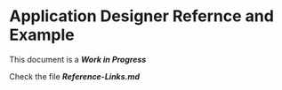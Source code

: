 # Application Designer Refernce and Example
This document is a ***Work in Progress***

Check the file ***Reference-Links.md***